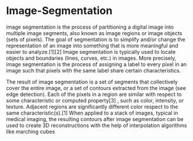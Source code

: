 # Image-Segmentation
image segmentation is the process of partitioning a digital image into multiple image segments, also known as image regions or image objects (sets of pixels). The goal of segmentation is to simplify and/or change the representation of an image into something that is more meaningful and easier to analyze.[1][2] Image segmentation is typically used to locate objects and boundaries (lines, curves, etc.) in images. More precisely, image segmentation is the process of assigning a label to every pixel in an image such that pixels with the same label share certain characteristics.

The result of image segmentation is a set of segments that collectively cover the entire image, or a set of contours extracted from the image (see edge detection). Each of the pixels in a region are similar with respect to some characteristic or computed property[3] , such as color, intensity, or texture. Adjacent regions are significantly different color respect to the same characteristic(s).[1] When applied to a stack of images, typical in medical imaging, the resulting contours after image segmentation can be used to create 3D reconstructions with the help of interpolation algorithms like marching cubes
